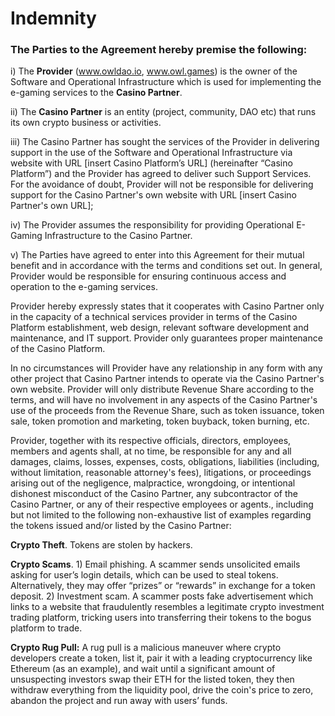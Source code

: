 # Indemnity

### The Parties to the Agreement hereby premise the following:

i) The **Provider** (www.owldao.io, www.owl.games) is the owner of the Software and Operational Infrastructure which is used for implementing the e-gaming services to the **Casino Partner**.

ii) The **Casino Partner** is an entity (project, community, DAO etc) that runs its own crypto business or activities.&#x20;

iii) The Casino Partner has sought the services of the Provider in delivering support in the use of the Software and Operational Infrastructure via website with URL \[insert Casino Platform’s URL] (hereinafter  “Casino Platform”) and the Provider has agreed to deliver such Support Services. For the avoidance of doubt, Provider will not be responsible for delivering support for the Casino Partner's own website with URL \[insert Casino Partner's own URL];

iv) The Provider assumes the responsibility for providing Operational E-Gaming Infrastructure to the Casino Partner.&#x20;

v) The Parties have agreed to enter into this Agreement for their mutual benefit and in accordance with the terms and conditions set out. In general, Provider would be responsible for ensuring continuous access and operation to the e-gaming services.

Provider hereby expressly states that it cooperates with Casino Partner only in the capacity of a technical services provider in terms of the Casino Platform establishment, web design, relevant software development and maintenance, and IT support. Provider only guarantees proper maintenance of the Casino Platform.

In no circumstances will Provider have any relationship in any form with any other project that Casino Partner intends to operate via the Casino Partner's own website. Provider will only distribute Revenue Share according to the terms, and will have no involvement in any aspects of the Casino Partner's use of the proceeds from the Revenue Share, such as token issuance, token sale, token promotion and marketing, token buyback, token burning, etc.

Provider, together with its respective officials, directors, employees, members and agents shall, at no time, be responsible for any and all damages, claims, losses, expenses, costs, obligations, liabilities (including, without limitation, reasonable attorney's fees), litigations, or proceedings arising out of the negligence, malpractice, wrongdoing, or intentional dishonest misconduct of the Casino Partner, any subcontractor of the Casino Partner, or any of their respective employees or agents., including but not limited to the following non-exhaustive list of examples regarding the tokens issued and/or listed by the Casino Partner:

**Crypto Theft**. Tokens are stolen by hackers.

**Crypto Scams**. 1) Email phishing. A scammer sends unsolicited emails asking for user’s login details, which can be used to steal tokens. Alternatively, they may offer “prizes” or “rewards” in exchange for a token deposit. 2) Investment scam. A scammer posts fake advertisement which links to a website that fraudulently resembles a legitimate crypto investment trading platform, tricking users into transferring their tokens to the bogus platform to trade.&#x20;

**Crypto Rug Pull:** A rug pull is a malicious maneuver where crypto developers create a token, list it, pair it with a leading cryptocurrency like Ethereum (as an example), and wait until a significant amount of unsuspecting investors swap their ETH for the listed token, they then withdraw everything from the liquidity pool, drive the coin's price to zero, abandon the project and run away with users’ funds.
